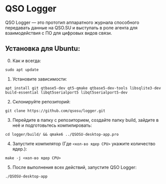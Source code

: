# QSO Logger
QSO Logger — это прототип аппаратного журнала способного передавать данные на QSO.SU и выступать в роле агента для взаимодействия с ПО для цифровых видов связи.

## Установка для Ubuntu:

0) Как и всегда:

```console
sudo apt update
```

1) Установите зависимости:

```console
apt install git qtbase5-dev qt5-qmake qtbase5-dev-tools libsqlite3-dev build-essential libqt5serialport5 libqt5serialport5-dev
```

2) Склонируйте репозиторий:

```console
git clone https://github.com/qsosu/logger.git
```

3) Перейдите в папку с репозиторием, создайте папку build, зайдите в неё и подготовьтесь компилировать:

```console
cd logger/build/ && qmake6 ../QSOSU-desktop-app.pro
```

4) Запустите компилятор (Где `<кол-во ядер CPU>` укажите количество ядер.):

```console
make -j <кол-во ядер CPU>
```

5) После выполнения всех действий, запустите QSO Logger:

```console
./QSOSU-desktop-app
```
